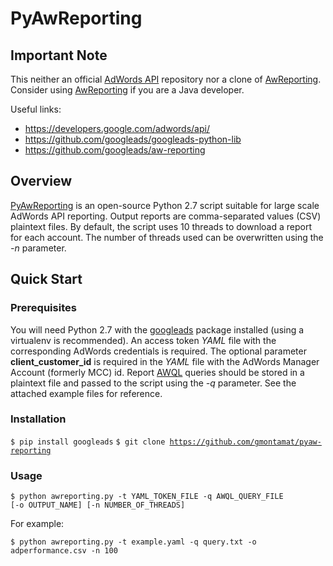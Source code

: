 # PyAwReporting

## Important Note

This neither an official [AdWords API](https://developers.google.com/adwords/api/) repository nor a clone of [AwReporting](https://github.com/googleads/aw-reporting). Consider using [AwReporting](https://github.com/googleads/aw-reporting) if you are a Java developer.

Useful links:
* https://developers.google.com/adwords/api/
* https://github.com/googleads/googleads-python-lib
* https://github.com/googleads/aw-reporting

## Overview

[PyAwReporting](https://github.com/gmontamat/pyaw-reporting) is an open-source Python 2.7 script suitable for large scale AdWords API reporting.
Output reports are comma-separated values (CSV) plaintext files. By default, the script uses 10 threads to download a report for each account. The number of threads used can be overwritten using the *-n* parameter.

## Quick Start

### Prerequisites

You will need Python 2.7 with the [googleads](https://pypi.python.org/pypi/googleads) package installed (using a virtualenv is recommended). An access token *YAML* file with the corresponding AdWords credentials is required. The optional parameter **client\_customer\_id** is required in the *YAML* file with the AdWords Manager Account (formerly MCC) id. Report [AWQL](https://developers.google.com/adwords/api/docs/guides/awql) queries should be stored in a plaintext file and passed to the script using the *-q* parameter. See the attached example files for reference.

### Installation

<code>$ pip install googleads</code>
<code>$ git clone https://github.com/gmontamat/pyaw-reporting</code>

### Usage

<code>$ python awreporting.py -t YAML_TOKEN_FILE -q AWQL_QUERY_FILE [-o OUTPUT_NAME] [-n NUMBER_OF_THREADS]</code>

For example:

<code>$ python awreporting.py -t example.yaml -q query.txt -o adperformance.csv -n 100</code>
